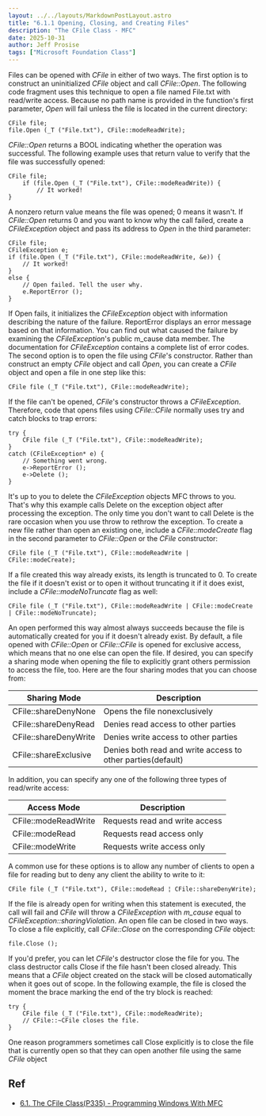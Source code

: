 ```yaml
---
layout: ../../layouts/MarkdownPostLayout.astro
title: "6.1.1 Opening, Closing, and Creating Files"
description: "The CFile Class - MFC"
date: 2025-10-31
author: Jeff Prosise
tags: ["Microsoft Foundation Class"]
---
```

Files can be opened with <i>CFile</i> in either of two ways. 
The first option is to construct an uninitialized <i>CFile</i> object and call <i>CFile::Open</i>. 
The following code fragment uses this technique to open a file named File.txt with read/write access. 
Because no path name is provided in the function's first parameter, <i>Open</i> will fail unless the file 
is located in the current directory:
```
CFile file;
file.Open (_T ("File.txt"), CFile::modeReadWrite);
```
<i>CFile::Open</i> returns a BOOL indicating whether the operation was successful. 
The following example uses that return value to verify that the file was successfully opened:
```
CFile file;
    if (file.Open (_T ("File.txt"), CFile::modeReadWrite)) {
        // It worked!
}
```
A nonzero return value means the file was opened; 0 means it wasn't. 
If <i>CFile::Open</i> returns 0 and you want to know why the call failed, 
create a <i>CFileException</i> object and pass its address to <i>Open</i> in the third parameter:
```
CFile file;
CFileException e;
if (file.Open (_T ("File.txt"), CFile::modeReadWrite, &e)) {
    // It worked!
}
else {
    // Open failed. Tell the user why.
    e.ReportError ();
}
```
If Open fails, it initializes the <i>CFileException</i> object with information describing the nature of the failure. 
ReportError displays an error message based on that information. 
You can find out what caused the failure by examining the <i>CFileException</i>'s public m_cause data member. 
The documentation for <i>CFileException</i> contains a complete list of error codes.
The second option is to open the file using <i>CFile</i>'s constructor. 
Rather than construct an empty <i>CFile</i> object and call <i>Open</i>, 
you can create a <i>CFile</i> object and open a file in one step like this:
```
CFile file (_T ("File.txt"), CFile::modeReadWrite);
```
If the file can't be opened, <i>CFile</i>'s constructor throws a <i>CFileException</i>. 
Therefore, code that opens files using <i>CFile::CFile</i> normally uses try and catch blocks to trap errors:
```
try {
    CFile file (_T ("File.txt"), CFile::modeReadWrite);
}
catch (CFileException* e) {
    // Something went wrong.
    e->ReportError ();
    e->Delete ();
}
```
It's up to you to delete the <i>CFileException</i> objects MFC throws to you. 
That's why this example calls Delete on the exception object after processing the exception. 
The only time you don't want to call Delete is the rare occasion when you use throw to rethrow the exception. 
To create a new file rather than open an existing one, include a <i>CFile::modeCreate</i> flag 
in the second parameter to <i>CFile::Open</i> or the <i>CFile</i> constructor:
```
CFile file (_T ("File.txt"), CFile::modeReadWrite | CFile::modeCreate);
```
If a file created this way already exists, its length is truncated to 0. 
To create the file if it doesn't exist or to open it without truncating it if it does exist, 
include a <i>CFile::modeNoTruncate</i> flag as well:
```
CFile file (_T ("File.txt"), CFile::modeReadWrite | CFile::modeCreate | CFile::modeNoTruncate);
```
An open performed this way almost always succeeds because the file is automatically created 
for you if it doesn't already exist. By default, a file opened with <i>CFile::Open</i> or <i>CFile::CFile</i> 
is opened for exclusive access, which means that no one else can open the file. 
If desired, you can specify a sharing mode when opening the file to explicitly grant others permission to access the file, too. 
Here are the four sharing modes that you can choose from:

|Sharing Mode| Description|
|-|-|
|CFile::shareDenyNone| Opens the file nonexclusively|
|CFile::shareDenyRead| Denies read access to other parties|
|CFile::shareDenyWrite| Denies write access to other parties|
|CFile::shareExclusive| Denies both read and write access to other parties(default)|

In addition, you can specify any one of the following three types of read/write access:

|Access Mode| Description|
|-|-|
|CFile::modeReadWrite| Requests read and write access|
|CFile::modeRead| Requests read access only|
|CFile::modeWrite| Requests write access only|

A common use for these options is to allow any number of clients to 
open a file for reading but to deny any client the ability to write to it:
```
CFile file (_T ("File.txt"), CFile::modeRead ¦ CFile::shareDenyWrite);
```
If the file is already open for writing when this statement is executed, 
the call will fail and <i>CFile</i> will throw a <i>CFileException</i> with <i>m_cause</i> 
equal to <i>CFileException::sharingViolation</i>.
An open file can be closed in two ways. To close a file explicitly, call <i>CFile::Close</i> 
on the corresponding <i>CFile</i> object:
```
file.Close ();
```
If you'd prefer, you can let <i>CFile</i>'s destructor close the file for you. 
The class destructor calls Close if the file hasn't been closed already. 
This means that a <i>CFile</i> object created on the stack will be closed automatically when it goes out of scope. 
In the following example, the file is closed the moment the brace marking the end of the try block is reached:
```
try {
    CFile file (_T ("File.txt"), CFile::modeReadWrite);
    // CFile::~CFile closes the file.
}
```
One reason programmers sometimes call Close explicitly is to close the file that is currently open so that they can open 
another file using the same <i>CFile</i> object

## Ref
- [6.1. The CFile Class(P335) - Programming Windows With MFC](https://assets.ctfassets.net/9pcn2syx7zns/6ejGpuR3LJdenVQWDCe23W/d152db4718309d396d07aa8b444a541e/mfc2.pdf)
